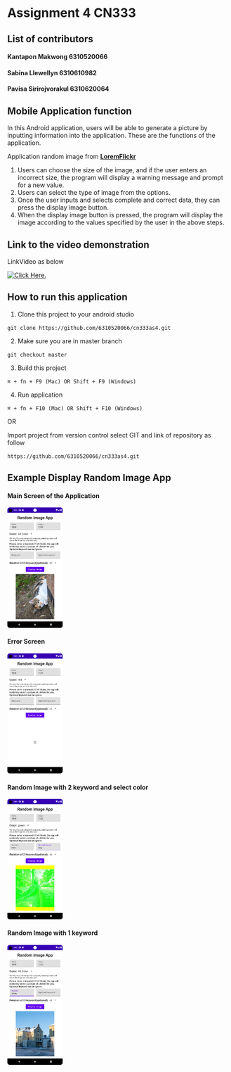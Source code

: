 # Assignment 4 CN333

## List of contributors
#### Kantapon Makwong 6310520066
#### Sabina Llewellyn 6310610982
#### Pavisa Sirirojvorakul 6310620064

## Mobile Application function
In this Android application, users will be able to generate a picture by inputting information into the application. 
These are the functions of the application.

Application random image from [**LoremFlickr**](https://loremflickr.com)

1. Users can choose the size of the image, and if the user enters an incorrect size, the program will display a warning message and prompt for a new value.
1. Users can select the type of image from the options.
1. Once the user inputs and selects complete and correct data, they can press the display image button.
1. When the display image button is pressed, the program will display the image according to the values specified by the user in the above steps.


## Link to the video demonstration 
LinkVideo as below

[![Click Here.](https://img.shields.io/badge/YouTube-red?style=for-the-badge&logo=youtube&logoColor=white)](https://youtu.be/Ov8B12nG7io)

## How to run this application
1. Clone this project to your android studio
  ```
  git clone https://github.com/6310520066/cn333as4.git
  ```

2. Make sure you are in master branch
  ```
  git checkout master
  ```

3. Build this project
  ```
  ⌘ + fn + F9 (Mac) OR Shift + F9 (Windows)
  ```

4. Run application
  ```
  ⌘ + fn + F10 (Mac) OR Shift + F10 (Windows)
  ```
  
OR
 
Import project from version control select GIT and link of repository as follow
```
https://github.com/6310520066/cn333as4.git
```


## Example Display Random Image App

#### Main Screen of the Application
<img src = "demo/main_screen.png" alt ="MainScreen" width = "25%" Height ="25%">

#### Error Screen
<img src = "demo/error.png" alt ="Error" width = "25%" Height ="25%">

#### Random Image with 2 keyword and select color
<img src = "demo/2withcolor_or.png" alt ="Gen Img with 2 key" width = "25%" Height ="25%">

#### Random Image with 1 keyword
<img src = "demo/1withallcolor.png" alt ="Gen Img with 1 key" width = "25%" Height ="25%">
